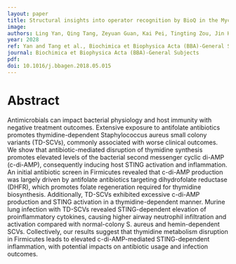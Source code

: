 ```yaml
---
layout: paper
title: Structural insights into operator recognition by BioQ in the Mycobacterium smegmatis biotin synthesis pathway
image: 
authors: Ling Yan, Qing Tang, Zeyuan Guan, Kai Pei, Tingting Zou, Jin He.
year: 2028
ref: Yan and Tang et al., Biochimica et Biophysica Acta (BBA)-General Subjects, 2018
journal: Biochimica et Biophysica Acta (BBA)-General Subjects
pdf: 
doi: 10.1016/j.bbagen.2018.05.015
---
```


# Abstract

Antimicrobials can impact bacterial physiology and host immunity with negative treatment outcomes. Extensive exposure to antifolate antibiotics promotes thymidine-dependent Staphylococcus aureus small colony variants (TD-SCVs), commonly associated with worse clinical outcomes. We show that antibiotic-mediated disruption of thymidine synthesis promotes elevated levels of the bacterial second messenger cyclic di-AMP (c-di-AMP), consequently inducing host STING activation and inflammation. An initial antibiotic screen in Firmicutes revealed that c-di-AMP production was largely driven by antifolate antibiotics targeting dihydrofolate reductase (DHFR), which promotes folate regeneration required for thymidine biosynthesis. Additionally, TD-SCVs exhibited excessive c-di-AMP production and STING activation in a thymidine-dependent manner. Murine lung infection with TD-SCVs revealed STING-dependent elevation of proinflammatory cytokines, causing higher airway neutrophil infiltration and activation compared with normal-colony S. aureus and hemin-dependent SCVs. Collectively, our results suggest that thymidine metabolism disruption in Firmicutes leads to elevated c-di-AMP-mediated STING-dependent inflammation, with potential impacts on antibiotic usage and infection outcomes.


